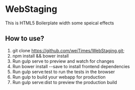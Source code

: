 # WebStaging
This is HTML5 Boilerplate width some speical effects


## How to use?
1. git clone https://github.com/weiTimes/WebStaging.git;
2. npm install && bower install
3. Run gulp serve to preview and watch for changes
4. Run bower install --save <package> to install frontend dependencies
5. Run gulp serve:test to run the tests in the browser
6. Run gulp to build your webapp for production
7. Run gulp serve:dist to preview the production build
